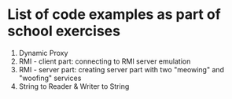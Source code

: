 # List of code examples as part of school exercises

1. Dynamic Proxy
2. RMI - client part: connecting to RMI server emulation
3. RMI - server part: creating server part with two "meowing" and "woofing" services
4. String to Reader & Writer to String